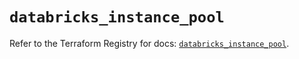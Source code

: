 # `databricks_instance_pool`

Refer to the Terraform Registry for docs: [`databricks_instance_pool`](https://registry.terraform.io/providers/databricks/databricks/1.55.0/docs/resources/instance_pool).

